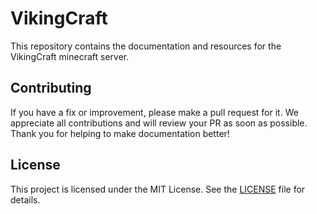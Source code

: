 # VikingCraft

This repository contains the documentation and resources for the VikingCraft minecraft server.

## Contributing

If you have a fix or improvement, please make a pull request for it. We appreciate all contributions and will review your PR as soon as possible. Thank you for helping to make documentation better!

## License

This project is licensed under the MIT License. See the [LICENSE](LICENSE) file for details.